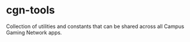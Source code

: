 # cgn-tools

Collection of utilities and constants that can be shared across all Campus Gaming Network apps.
